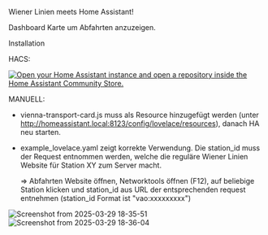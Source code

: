 Wiener Linien meets Home Assistant! 



Dashboard Karte um Abfahrten anzuzeigen.


Installation 

HACS:

<a href="https://my.home-assistant.io/redirect/hacs_repository/?owner=0Paul89&repository=vienna-transport-card" target="_blank" rel="noreferrer noopener"><img src="https://my.home-assistant.io/badges/hacs_repository.svg" alt="Open your Home Assistant instance and open a repository inside the Home Assistant Community Store." /></a>


MANUELL:

- vienna-transport-card.js muss als Resource hinzugefügt werden (unter http://homeassistant.local:8123/config/lovelace/resources), danach HA neu starten.

- example_lovelace.yaml zeigt korrekte Verwendung. Die station_id muss der Request entnommen werden, welche die reguläre Wiener Linien Website für Station XY zum Server macht. 

  => Abfahrten Website öffnen, Networktools öffnen (F12), auf beliebige Station klicken und station_id aus URL der entsprechenden request entnehmen (station_id Format ist "vao:xxxxxxxxx") 

![Screenshot from 2025-03-29 18-35-51](https://github.com/user-attachments/assets/4a3e0555-461c-4cf7-b7cc-451335a165f7)
![Screenshot from 2025-03-29 18-36-04](https://github.com/user-attachments/assets/c4b19091-5455-439b-be69-cc862aa1c623)
